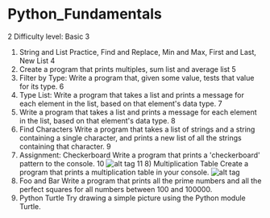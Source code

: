 # Python_Fundamentals
2
Difficulty level: Basic
3
1) String and List Practice, Find and Replace, Min and Max, First and Last, New List
4
2) Create a program that prints multiples, sum list and average list
5
3) Filter by Type: Write a program that, given some value, tests that value for its type. 
6
4) Type List: Write a program that takes a list and prints a message for each element in the list, based on that element's data type.
7
5) Write a program that takes a list and prints a message for each element in the list, based on that element's data type.
8
6) Find Characters Write a program that takes a list of strings and a string containing a single character, and prints a new list of all the strings containing that character.
9
7) Assignment: Checkerboard Write a program that prints a 'checkerboard' pattern to the console.
10
![alt tag](https://user-images.githubusercontent.com/32435667/37843591-c43fcb2c-2e9b-11e8-94e8-cfa8e4110cdd.png)
11
​8) Multiplication Table Create a program that prints a multiplication table in your console.
![alt tag](https://user-images.githubusercontent.com/32435667/37843717-20631ac6-2e9c-11e8-8c28-d2c92acc077e.png)
9) Foo and Bar Write a program that prints all the prime numbers and all the perfect squares for all numbers between 100 and 100000.
10) Python Turtle Try drawing a simple picture using the Python module Turtle.
